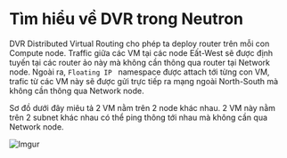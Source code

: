 # Tìm hiểu về DVR trong Neutron

DVR Distributed Virtual Routing cho phép ta deploy router trên mỗi con Compute node. Traffic giữa các VM tại các node Eất-West sẽ được định tuyến tại các router ảo này mà không cần thông qua router tại Network node. Ngoài ra, `Floating IP ` namespace được attach tới từng con VM, trafic từ các VM này sẽ được gửi trực tiếp ra mạng ngoài North-South mà không cần thông qua Network node.

Sơ đồ dưới đây miêu tả 2 VM nằm trên 2 node khác nhau. 2 VM này nằm trên 2 subnet khác nhau có thể ping thông tới nhau mà không cần qua Network node.

![Imgur](https://i.imgur.com/26yTmI8.png)
